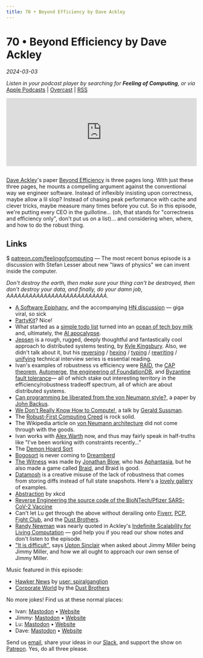 ```yaml
---
title: 70 • Beyond Efficiency by Dave Ackley
---
```


# 70 • Beyond Efficiency by Dave Ackley

_2024-03-03_

_Listen in your podcast player by searching for **Feeling of Computing**, or via_ [Apple Podcasts](https://podcasts.apple.com/podcast/future-of-coding/id1265527976) \| [Overcast](https://overcast.fm/itunes1265527976) \| [RSS](https://omny.fm/shows/future-of-coding/playlists/podcast.rss)

<iframe src="https://omny.fm/shows/future-of-coding/beyond-efficiency-by-dave-ackley/embed" width="100%" height="180" frameborder="0" style="margin-bottom: 1em"></iframe>

[Dave Ackley](https://www.cs.unm.edu/~ackley/)'s paper [Beyond Efficiency](https://www.cs.unm.edu/~ackley/be-201301131528.pdf) is three pages long. With just these three pages, he mounts a compelling argument against the conventional way we engineer software. Instead of inflexibly insisting upon correctness, maybe allow a lil slop? Instead of chasing peak performance with cache and clever tricks, maybe measure many times before you cut. So in this episode, we're putting every CEO in the guillotine… (oh, that stands for "correctness and efficiency only", don't put us on a list)… and considering when, where, and how to do the robust thing.

## Links

$ [patreon.com/feelingofcomputing](https://www.patreon.com/feelingofcomputing) — The most recent bonus episode is a discussion with Stefan Lesser about new "laws of physics" we can invent inside the computer.

_Don't destroy the earth, then make sure your thing can't be destroyed, then don't destroy your data, and finally, do your damn job, AAAAAAAAAAAAAAAAAAAAAAAAAAA._

- [A Software Epiphany](https://johnwhiles.com/posts/programming-as-theory), and the accompanying [HN discussion](https://news.ycombinator.com/item?id=38324486) — giga viral, so sick
- [PartyKit](https://www.partykit.io)? Nice!
- What started as a [simple todo list](https://mastodon.social/@TodePond@mas.to/111402970410628418) turned into an [ocean of tech boy milk](https://twitter.com/tldraw/status/1724892287304646868) and, ultimately, the [AI apocalypse](https://news.ycombinator.com/item?id=38309611).
- [Jepsen](https://jepsen.io) is a rough, rugged, deeply thoughtful and fantastically cool approach to distributed systems testing, by [Kyle Kingsbury](https://aphyr.com). Also, we didn't talk about it, but his [reversing](https://aphyr.com/posts/340-reversing-the-technical-interview) / [hexing](https://aphyr.com/posts/341-hexing-the-technical-interview) / [typing](https://aphyr.com/posts/342-typing-the-technical-interview) / [rewriting](https://aphyr.com/posts/353-rewriting-the-technical-interview) / [unifying](https://aphyr.com/posts/354-unifying-the-technical-interview) technical interview series is essential reading.
- Ivan's examples of robustness vs efficiency were [RAID](https://en.wikipedia.org/wiki/RAID), the [CAP theorem](https://en.wikipedia.org/wiki/CAP_theorem), [Automerge](https://automerge.org), [the engineering of FoundationDB](https://www.youtube.com/watch?v=4fFDFbi3toc), and [Byzantine fault tolerance](https://en.wikipedia.org/wiki/Byzantine_fault)— all of which stake out interesting territory in the efficiency/robustness tradeoff spectrum, all of which are about distributed systems.
- [Can programming be liberated from the von Neumann style?](https://dl.acm.org/doi/10.1145/359576.359579), a paper by [John Backus](https://en.wikipedia.org/wiki/John_Backus).
- [We Don't Really Know How to Compute!](https://www.youtube.com/watch?v=HB5TrK7A4pI), a talk by [Gerald Sussman](https://en.wikipedia.org/wiki/Gerald_Jay_Sussman).
- The [Robust-First Computing Creed](https://andrewwalpole.com/blog/an-introduction-to-robust-first-computation/) is rock solid.
- The Wikipedia article on [von Neumann architecture](https://en.wikipedia.org/wiki/Von_Neumann_architecture) did not come through with the goods.
- Ivan works with [Alex Warth](https://alexwarth.github.io) now, and thus may fairly speak in half-truths like "I've been working with constraints recently…"
- The [Demon Hoard Sort](https://www.youtube.com/watch?v=helScS3coAE)
- [Bogosort](https://en.wikipedia.org/wiki/Bogosort) is never coming to [Dreamberd](https://github.com/TodePond/DreamBerd)
- [The Witness](<https://en.wikipedia.org/wiki/The_Witness_(2016_video_game)>) was made by [Jonathan Blow](https://en.wikipedia.org/wiki/Jonathan_Blow), who has [Aphantasia](https://en.wikipedia.org/wiki/Aphantasia), but he also made a game called [Braid](<https://en.wikipedia.org/wiki/Braid_(video_game)>), and Braid is good.
- [Datamosh](https://en.wikipedia.org/wiki/Compression_artifact#Artistic_use) is a creative misuse of the lack of robustness that comes from storing diffs instead of full state snapshots. Here's a [lovely gallery](https://eyecannndy.com/technique/glitch#datamosh) of examples.
- [Abstraction](https://xkcd.com/676/) by xkcd
- [Reverse Engineering the source code of the BioNTech/Pfizer SARS-CoV-2 Vaccine](https://berthub.eu/articles/posts/reverse-engineering-source-code-of-the-biontech-pfizer-vaccine/)
- Can't let Lu get through the above without derailing onto [Fiverr](https://en.wikipedia.org/wiki/Fiverr), [PCP](https://en.wikipedia.org/wiki/Phencyclidine), [Fight Club](https://en.wikipedia.org/wiki/Fight_Club), and the [Dust Brothers](https://en.wikipedia.org/wiki/Dust_Brothers).
- [Randy Newman](https://en.wikipedia.org/wiki/Randy_Newman) was nearly quoted in Ackley's [Indefinite Scalability for Living Computation](https://cdn.aaai.org/ojs/9802/9802-13-13330-1-2-20201228.pdf) — god help you if you read our show notes and don't listen to the episode.
- ["It is difficult"](https://www.goodreads.com/quotes/21810-it-is-difficult-to-get-a-man-to-understand-something), says [Upton Sinclair](https://en.wikipedia.org/wiki/Upton_Sinclair) when asked about Jimmy Miller being Jimmy Miller, and how we all ought to approach our own sense of Jimmy Miller.

Music featured in this episode:

- [Hawker News](https://ivanish.ca/hawker-news) by [user: spiralganglion](https://news.ycombinator.com/user?id=spiralganglion)
- [Corporate World](https://www.youtube.com/watch?v=dAtX4PjUXrM) by the [Dust Brothers](https://en.wikipedia.org/wiki/Dust_Brothers)

No more jokes! Find us at these normal places:

- Ivan: [Mastodon](https://mastodon.social/@spiralganglion) • [Website](https://ivanish.ca)
- Jimmy: [Mastodon](https://hachyderm.io/@jimmyhmiller) • [Website](https://jimmyhmiller.github.io)
- Lu: [Mastodon](https://mas.to/@TodePond) • [Website](https://www.todepond.com)
- Dave: [Mastodon](https://hachyderm.io/@livcomp) • [Website](https://www.cs.unm.edu/~ackley/)

Send us [email](mailto:hello@feelingof.com?subject=Email%20from%20a%20listener), share your ideas in our [Slack](/community), and support the show on [Patreon](http://patreon.com/feelingofcomputing). Yes, do all three please.
